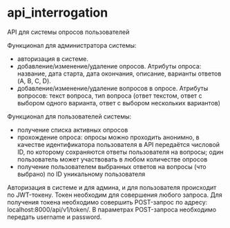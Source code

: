 # api_interrogation

API для системы опросов пользователей

Функционал для администратора системы:

- авторизация в системе.
- добавление/изменение/удаление опросов. Атрибуты опроса: название, дата старта, дата окончания, описание, варианты ответов (A, B, C, D).
- добавление/изменение/удаление вопросов в опросе. Атрибуты вопросов: текст вопроса, тип вопроса (ответ текстом, ответ с выбором одного варианта, ответ с выбором нескольких вариантов)

Функционал для пользователей системы:

- получение списка активных опросов
- прохождение опроса: опросы можно проходить анонимно, в качестве идентификатора пользователя в API передаётся числовой ID, по которому сохраняются ответы пользователя на вопросы; один пользователь может участвовать в любом количестве опросов
- получение пользователем выбранных ответов на вопросы (что выбрано) по ID уникальному пользователя

Авторизация в системе и для админа, и для пользователя происходит по JWT-токену. Токен необходим для совершения любого запроса. Для получения токена необходимо совершить POST-запрос по адресу: localhost:8000/api/v1/token/. В параметрах POST-запроса необходимо передать username и password.
